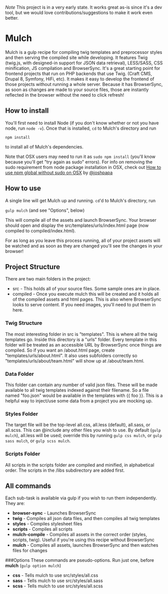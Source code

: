 *Note* This project is in a very early state. It works great as-is since it's a dev tool, but we would love contributions/suggestions to make it work even better.

# Mulch

Mulch is a gulp recipe for compiling twig templates and preprocessor styles and then serving the compiled site while developing. It features Twig (twig.js, with designed-in support for JSON data retrieval), LESS/SASS, CSS minification, JS compilation and BrowserSync. It's a great starting point for frontend projects that run on PHP backends that use Twig. (Craft CMS, Drupal 8, Symfony, HiFi, etc). It makes it easy to develop the frontend of those projects without running a whole server. Because it has BrowserSync, as soon as changes are made to your source files, those are instantly reflected in the browser without the need to click refresh!

## How to install

You'll first need to install Node (if you don't know whether or not you have node, run `node -v`). Once that is installed, `cd` to Mulch's directory and run

`npm install`

to install all of Mulch's dependencies.

Note that OSX users may need to run it as `sudo npm install` (you'll know because you'll get "try again as sudo" errors). For info on removing the sudo requirement from node package installation in OSX, check out [
How to use npm global without sudo on OSX](http://www.johnpapa.net/how-to-use-npm-global-without-sudo-on-osx/) by [@joshpapa](https://github.com/johnpapa)

## How to use

A single line will get Mulch up and running. `cd`'d to Mulch's directory, run

`gulp mulch` (and see "Options", below)

This will compile all of the assets and launch BrowserSync. Your browser should open and display the src/templates/urls/index.html page (now compiled to compiled/index.html).

For as long as you leave this process running, all of your project assets will be watched and as soon as they are changed you'll see the changes in your browser!

## Project Structure

There are two main folders in the project:

* src - This holds all of your source files. Some sample ones are in place.
* compiled - Once you execute mulch this will be created and it holds all of the compiled assets and html pages. This is also where BrowserSync looks to serve content. If you need images, you'll need to put them in here.

### Twig Structure

The most interesting folder in src is "templates". This is where all the twig templates go. Inside this directory is a "urls" folder. Every template in this folder will be treated as an accessible URL by BrowserSync once things are compiled. So if you want an /about.html page, create "templates/urls/about.html". It also uses subfolders correctly so "templates/urls/about/team.html" will show up at /about/team.html.

### Data Folder

This folder can contain any number of valid json files. These will be made available to all twig templates indexed against their filename. So a file named "foo.json" would be available in the templates with {{ foo }}. This is a helpful way to inject/use some data from a project you are mocking up.

### Styles Folder

The target file will be the top-level all.css, all.less (default), all.sass, or all.scss. This can @include any other files you wish to use. By default (`gulp mulch`), all.less will be used; override this by running `gulp css mulch`, or `gulp sass mulch`, or `gulp scss mulch`.

### Scripts Folder

All scripts in the scripts folder are compiled and minified, in alphabetical order. The scripts in the /libs subdirectory are added first.

## All commands

Each sub-task is available via gulp if you wish to run them independently. They are:

* **browser-sync** - Launches BrowserSync
* **twig** - Compiles all json data files, and then compiles all twig templates
* **styles** - Compiles stylesheet files
* **scripts** - Compiles all scripts
* **mulch-compile** - Compiles all assets in the correct order (styles, scripts, twig). Useful if you're using this recipe without BrowserSync
* **mulch** - Compiles all assets, launches BrowserSync and then watches files for changes

###Options
These commands are pseudo-options. Run just one, before **mulch** (`gulp option mulch`)
* **css** - Tells mulch to use src/styles/all.css
* **sass** - Tells mulch to use src/styles/all.sass
* **scss** - Tells mulch to use src/styles/all.scss
